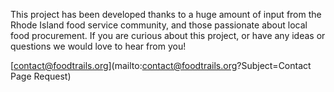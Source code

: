 This project has been developed thanks to a huge amount of input from the Rhode Island food service community, and those passionate about local food procurement. If you are curious about this project, or have any ideas or questions we would love to hear from you!

[contact@foodtrails.org](mailto:contact@foodtrails.org?Subject=Contact Page Request)
